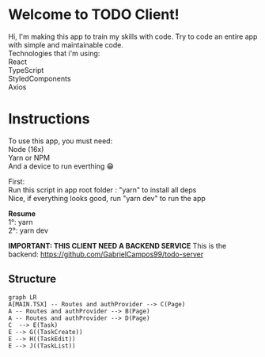 # Welcome to TODO Client!

Hi, I'm making this app to train my skills with code. Try to code an entire app with simple and maintainable code.<br/>
Technologies that i'm using:<br/>
React<br/>
TypeScript<br/>
StyledComponents<br/>
Axios<br/>

# Instructions

To use this app, you must need: <br/>
Node (16x)<br/>
Yarn or NPM<br/>
And a device to run everthing 😁<br/>

First:<br/>
Run this script in app root folder : "yarn" to install all deps<br/>
Nice, if everything looks good, run "yarn dev" to run the app<br/>

**Resume**<br/>
1°: yarn<br/>
2°: yarn dev <br/>

**IMPORTANT: THIS CLIENT NEED A BACKEND SERVICE**
This is the backend: https://github.com/GabrielCampos99/todo-server



## Structure

```mermaid
graph LR
A[MAIN.TSX] -- Routes and authProvider --> C(Page)
A -- Routes and authProvider --> B(Page)
A -- Routes and authProvider --> D(Page)
C  --> E(Task)
E --> G((TaskCreate))
E --> H((TaskEdit))
E --> J((TaskList))
```
